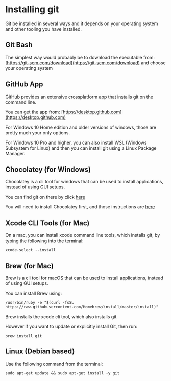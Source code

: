 # Installing git

Git be installed in several ways and it depends on your operating system and other tooling you have installed.

## Git Bash

The simplest way would probably be to download the executable from:
[https://git-scm.com/download](https://git-scm.com/download) and choose your operating system

## GitHub App

GitHub provides an extensive crossplatform app that installs git on the command line.

You can get the app from: [https://desktop.github.com](https://desktop.github.com)

For Windows 10 Home edition and older versions of windows, those are pretty much your only options.

For Windows 10 Pro and higher, you can also install WSL (Windows Subsystem for Linux) and then you can install git using a Linux Package Manager.

## Chocolatey (for Windows)

Chocolatey is a cli tool for windows that can be used to install applications, instead of using GUI setups.

You can find git on there by click [here](https://chocolatey.org/search?q=git)

You will need to install Chocolatey first, and those instructions are [here](https://chocolatey.org/install)

## Xcode CLI Tools (for Mac)

On a mac, you can install xcode command line tools, which installs git, by typing the following into the terminal:

```
xcode-select --install
```

## Brew (for Mac)

Brew is a cli tool for macOS that can be used to install applications, instead of using GUI setups.

You can install Brew using:

```
/usr/bin/ruby -e "$(curl -fsSL https://raw.githubusercontent.com/Homebrew/install/master/install)"
```

Brew installs the xcode cli tool, which also installs git.

However if you want to update or explicitly install Git, then run:

```
brew install git
```

## Linux (Debian based)

Use the following command from the terminal:

```
sudo apt-get update && sudo apt-get install -y git
```
